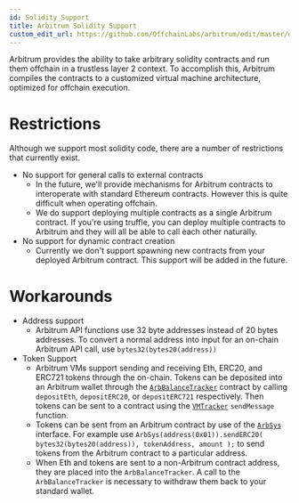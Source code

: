 ```yaml
---
id: Solidity_Support
title: Arbitrum Solidity Support
custom_edit_url: https://github.com/OffchainLabs/arbitrum/edit/master/docs/Solidity_Support.md
---
```


Arbitrum provides the ability to take arbitrary solidity contracts and run them offchain in a trustless layer 2 context. To accomplish this, Arbitrum compiles the contracts to a customized virtual machine architecture, optimized for offchain execution.

# Restrictions

Although we support most solidity code, there are a number of restrictions that currently exist.

-   No support for general calls to external contracts
    -   In the future, we'll provide mechanisms for Arbitrum contracts to interoperate with standard Ethereum contracts. However this is quite difficult when operating offchain.
    -   We do support deploying multiple contracts as a single Arbitrum contract. If you're using truffle, you can deploy multiple contracts to Arbitrum and they will all be able to call each other naturally.
-   No support for dynamic contract creation
    -   Currently we don't support spawning new contracts from your deployed Arbitrum contract. This support will be added in the future.

# Workarounds

-   Address support
    -   Arbitrum API functions use 32 byte addresses instead of 20 bytes addresses. To convert a normal address into input for an on-chain Arbitrum API call, use `bytes32(bytes20(address))`
-   Token Support
    -   Arbitrum VMs support sending and receiving Eth, ERC20, and ERC721 tokens through the on-chain. Tokens can be deposited into an Arbitrum wallet through the [`ArbBalanceTracker`](https://github.com/OffchainLabs/arbitrum/blob/master/packages/arb-bridge-eth/contracts/ArbBalanceTracker.sol) contract by calling `depositEth`, `depositERC20`, or `depositERC721` respectively. Then tokens can be sent to a contract using the [`VMTracker`](https://github.com/OffchainLabs/arbitrum/blob/master/packages/arb-bridge-eth/contracts/VMTracker.sol) `sendMessage` function.
    -   Tokens can be sent from an Arbitrum contract by use of the [`ArbSys`](https://github.com/OffchainLabs/arbitrum/blob/master/packages/arb-compiler-evm/ArbSys.sol) interface. For example use
        `ArbSys(address(0x01)).sendERC20( bytes32(bytes20(address)), tokenAddress, amount );`
        to send tokens from the Arbitrum contract to a particular address.
    -   When Eth and tokens are sent to a non-Arbitrum contract address, they are placed into the `ArbBalanceTracker`. A call to the `ArbBalanceTracker` is necessary to withdraw them back to your standard wallet.
